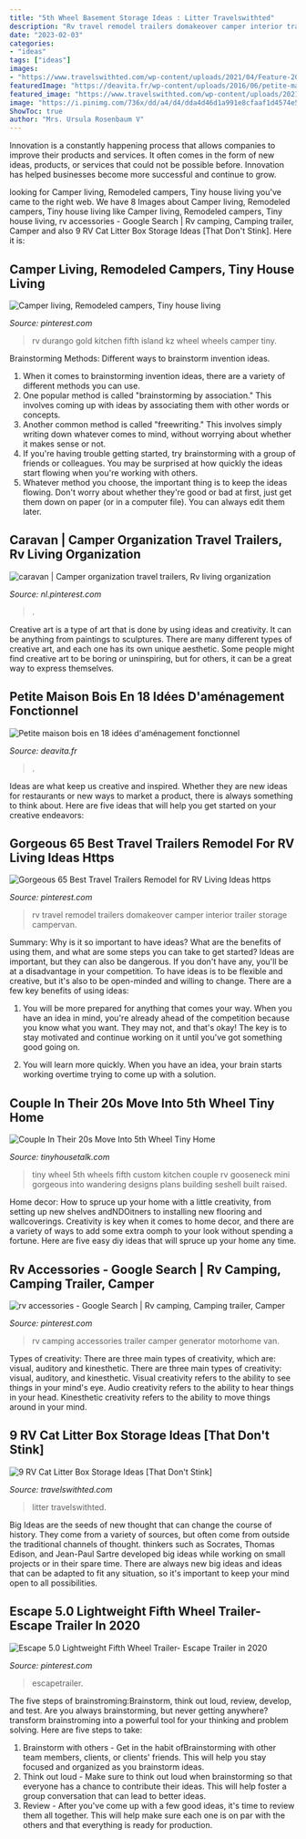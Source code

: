 ```yaml
---
title: "5th Wheel Basement Storage Ideas : Litter Travelswithted"
description: "Rv travel remodel trailers domakeover camper interior trailer storage campervan"
date: "2023-02-03"
categories:
- "ideas"
tags: ["ideas"]
images:
- "https://www.travelswithted.com/wp-content/uploads/2021/04/Feature-2048x1366.jpg"
featuredImage: "https://deavita.fr/wp-content/uploads/2016/06/petite-maison-bois-canapé-droit-noir-coussins-blancs.jpg"
featured_image: "https://www.travelswithted.com/wp-content/uploads/2021/04/Feature-2048x1366.jpg"
image: "https://i.pinimg.com/736x/dd/a4/d4/dda4d46d1a991e8cfaaf1d4574e58119.jpg"
ShowToc: true
author: "Mrs. Ursula Rosenbaum V"
---
```



Innovation is a constantly happening process that allows companies to improve their products and services. It often comes in the form of new ideas, products, or services that could not be possible before. Innovation has helped businesses become more successful and continue to grow.

	

		
looking for Camper living, Remodeled campers, Tiny house living you've came to the right web. We have 8 Images about Camper living, Remodeled campers, Tiny house living like Camper living, Remodeled campers, Tiny house living, rv accessories - Google Search | Rv camping, Camping trailer, Camper and also 9 RV Cat Litter Box Storage Ideas [That Don&#039;t Stink]. Here it is:
		
    
## Camper Living, Remodeled Campers, Tiny House Living

<img loading=lazy src="https://i.pinimg.com/736x/dd/a4/d4/dda4d46d1a991e8cfaaf1d4574e58119.jpg" onerror="this.onerror=null;this.src='https://tse2.mm.bing.net/th?id=OIP.iWjZIg1OJvLVhcZELp03lgHaLE&amp;pid=15.1';" alt="Camper living, Remodeled campers, Tiny house living">

_Source: pinterest.com_

>rv durango gold kitchen fifth island kz wheel wheels camper tiny. 

	

Brainstorming Methods: Different ways to brainstorm invention ideas.
1. When it comes to brainstorming invention ideas, there are a variety of different methods you can use.
2. One popular method is called "brainstorming by association." This involves coming up with ideas by associating them with other words or concepts.
3. Another common method is called "freewriting." This involves simply writing down whatever comes to mind, without worrying about whether it makes sense or not.
4. If you're having trouble getting started, try brainstorming with a group of friends or colleagues. You may be surprised at how quickly the ideas start flowing when you're working with others.
5. Whatever method you choose, the important thing is to keep the ideas flowing. Don't worry about whether they're good or bad at first, just get them down on paper (or in a computer file). You can always edit them later.

    
## Caravan | Camper Organization Travel Trailers, Rv Living Organization

<img loading=lazy src="https://i.pinimg.com/736x/da/47/27/da472734ca2eada5def7d24f886dc8bf.jpg" onerror="this.onerror=null;this.src='https://tse3.mm.bing.net/th?id=OIP.fmEX9sdf_R-P9imE1smDLQHaHa&amp;pid=15.1';" alt="caravan | Camper organization travel trailers, Rv living organization">

_Source: nl.pinterest.com_

>. 

	

Creative art is a type of art that is done by using ideas and creativity. It can be anything from paintings to sculptures. There are many different types of creative art, and each one has its own unique aesthetic. Some people might find creative art to be boring or uninspiring, but for others, it can be a great way to express themselves.

    
## Petite Maison Bois En 18 Idées D&#039;aménagement Fonctionnel

<img loading=lazy src="https://deavita.fr/wp-content/uploads/2016/06/petite-maison-bois-canapé-droit-noir-coussins-blancs.jpg" onerror="this.onerror=null;this.src='https://tse1.mm.bing.net/th?id=OIP.M0i2mhzrcShils19Cwm-dAHaJ4&amp;pid=15.1';" alt="Petite maison bois en 18 idées d&#039;aménagement fonctionnel">

_Source: deavita.fr_

>. 

	

Ideas are what keep us creative and inspired. Whether they are new ideas for restaurants or new ways to market a product, there is always something to think about. Here are five ideas that will help you get started on your creative endeavors: 

    
## Gorgeous 65 Best Travel Trailers Remodel For RV Living Ideas Https

<img loading=lazy src="https://i.pinimg.com/originals/ed/e4/59/ede459b16eb7980e013ca3ac6c13baf9.jpg" onerror="this.onerror=null;this.src='https://tse4.mm.bing.net/th?id=OIP.9kGKobR5FEjDgeCfgKSO_AHaJ5&amp;pid=15.1';" alt="Gorgeous 65 Best Travel Trailers Remodel for RV Living Ideas https">

_Source: pinterest.com_

>rv travel remodel trailers domakeover camper interior trailer storage campervan. 

	

Summary: Why is it so important to have ideas? What are the benefits of using them, and what are some steps you can take to get started?
Ideas are important, but they can also be dangerous. If you don't have any, you'll be at a disadvantage in your competition. To have ideas is to be flexible and creative, but it's also to be open-minded and willing to change. There are a few key benefits of using ideas: 
1) You will be more prepared for anything that comes your way. When you have an idea in mind, you're already ahead of the competition because you know what you want. They may not, and that's okay! The key is to stay motivated and continue working on it until you've got something good going on. 

2) You will learn more quickly. When you have an idea, your brain starts working overtime trying to come up with a solution.

    
## Couple In Their 20s Move Into 5th Wheel Tiny Home

<img loading=lazy src="https://tinyhousetalk.com/wp-content/uploads/Couples-Custom-5th-Wheel-Tiny-Home-on-Wheels-004-600x802.jpg" onerror="this.onerror=null;this.src='https://tse4.mm.bing.net/th?id=OIP.nZs20ZikELUHEQDsMcFHRgHaJ5&amp;pid=15.1';" alt="Couple In Their 20s Move Into 5th Wheel Tiny Home">

_Source: tinyhousetalk.com_

>tiny wheel 5th wheels fifth custom kitchen couple rv gooseneck mini gorgeous into wandering designs plans building seshell built raised. 

	

Home decor: How to spruce up your home with a little creativity, from setting up new shelves andNDOitners to installing new flooring and wallcoverings.
Creativity is key when it comes to home decor, and there are a variety of ways to add some extra oomph to your look without spending a fortune. Here are five easy diy ideas that will spruce up your home any time.

    
## Rv Accessories - Google Search | Rv Camping, Camping Trailer, Camper

<img loading=lazy src="https://i.pinimg.com/736x/ce/dc/f7/cedcf75dcab5770e5515caeb3b29a480--rv-camping-camping-ideas.jpg" onerror="this.onerror=null;this.src='https://tse4.mm.bing.net/th?id=OIP.WWtvbWtwSADCqf_EPAyS-QHaFF&amp;pid=15.1';" alt="rv accessories - Google Search | Rv camping, Camping trailer, Camper">

_Source: pinterest.com_

>rv camping accessories trailer camper generator motorhome van. 

	

Types of creativity: There are three main types of creativity, which are: visual, auditory and kinesthetic.
There are three main types of creativity: visual, auditory, and kinesthetic. Visual creativity refers to the ability to see things in your mind's eye. Audio creativity refers to the ability to hear things in your head. Kinesthetic creativity refers to the ability to move things around in your mind.

    
## 9 RV Cat Litter Box Storage Ideas [That Don&#039;t Stink]

<img loading=lazy src="https://www.travelswithted.com/wp-content/uploads/2021/04/Feature-2048x1366.jpg" onerror="this.onerror=null;this.src='https://tse4.mm.bing.net/th?id=OIP.TUAwfI-8WtCiiIgfHxdQIQHaE8&amp;pid=15.1';" alt="9 RV Cat Litter Box Storage Ideas [That Don&#039;t Stink]">

_Source: travelswithted.com_

>litter travelswithted. 

	

Big Ideas are the seeds of new thought that can change the course of history. They come from a variety of sources, but often come from outside the traditional channels of thought. thinkers such as Socrates, Thomas Edison, and Jean-Paul Sartre developed big ideas while working on small projects or in their spare time. There are always new big ideas and ideas that can be adapted to fit any situation, so it's important to keep your mind open to all possibilities.

    
## Escape 5.0 Lightweight Fifth Wheel Trailer- Escape Trailer In 2020

<img loading=lazy src="https://i.pinimg.com/736x/a6/d3/d7/a6d3d792cc7eb7519a8f649a2c39bdfb.jpg" onerror="this.onerror=null;this.src='https://tse4.mm.bing.net/th?id=OIP._jyIXGUF6x36K-f0UxgksgHaEU&amp;pid=15.1';" alt="Escape 5.0 Lightweight Fifth Wheel Trailer- Escape Trailer in 2020">

_Source: pinterest.com_

>escapetrailer. 

	

The five steps of brainstroming:Brainstorm, think out loud, review, develop, and test.
Are you always brainstorming, but never getting anywhere? transform brainstroming into a powerful tool for your thinking and problem solving. Here are five steps to take: 
1. Brainstorm with others - Get in the habit ofBrainstorming with other team members, clients, or clients' friends. This will help you stay focused and organized as you brainstorm ideas. 
2. Think out loud - Make sure to think out loud when brainstorming so that everyone has a chance to contribute their ideas. This will help foster a group conversation that can lead to better ideas. 
3. Review - After you've come up with a few good ideas, it's time to review them all together. This will help make sure each one is on par with the others and that everything is ready for production. 

